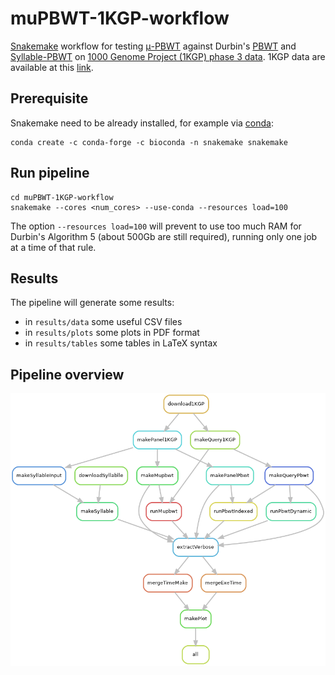 # muPBWT-1KGP-workflow

[Snakemake](https://doi.org/10.12688/f1000research.29032.1) workflow for testing 
[μ-PBWT](https://github.com/dlcgold/muPBWT) against Durbin's 
[PBWT](https://github.com/richarddurbin/pbwt) and 
[Syllable-PBWT](https://github.com/ZhiGroup/Syllable-PBWT) on 
[1000 Genome Project (1KGP) phase 3 data](https://doi.org/10.1038/nature15393).
1KGP data are available at this 
[link](https://ftp.1000genomes.ebi.ac.uk/vol1/ftp/release/20130502/).

## Prerequisite
Snakemake need to be already installed, for example via
[conda](https://bioconda.github.io/recipes/snakemake/README.html):
```shell
conda create -c conda-forge -c bioconda -n snakemake snakemake
```

## Run pipeline
```shell
cd muPBWT-1KGP-workflow
snakemake --cores <num_cores> --use-conda --resources load=100
```
The option `--resources load=100` will prevent to use too much RAM for Durbin's Algorithm 5 
(about 500Gb are still required), running only one job at a time of that 
rule.

## Results 
The pipeline will generate some results:
- in `results/data` some useful CSV files
- in `results/plots` some plots in PDF format
- in `results/tables` some tables in LaTeX syntax

## Pipeline overview
![Pipeline rules](rules.png)
